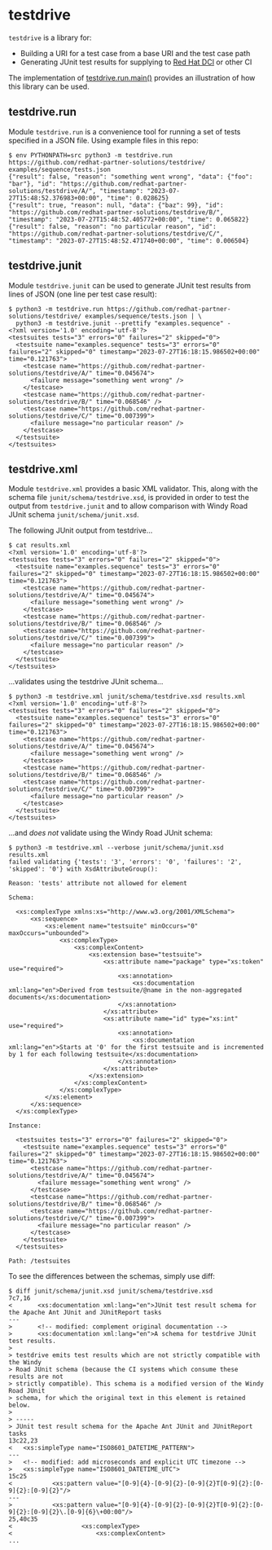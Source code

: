 # testdrive

`testdrive` is a library for:

 * Building a URI for a test case from a base URI and the test case path
 * Generating JUnit test results for supplying to [Red Hat DCI][1] or other CI

The implementation of [testdrive.run.main()][2] provides an illustration of how
this library can be used.

## testdrive.run

Module `testdrive.run` is a convenience tool for running a set of tests
specified in a JSON file. Using example files in this repo:

    $ env PYTHONPATH=src python3 -m testdrive.run https://github.com/redhat-partner-solutions/testdrive/ examples/sequence/tests.json
    {"result": false, "reason": "something went wrong", "data": {"foo": "bar"}, "id": "https://github.com/redhat-partner-solutions/testdrive/A/", "timestamp": "2023-07-27T15:48:52.376983+00:00", "time": 0.028625}
    {"result": true, "reason": null, "data": {"baz": 99}, "id": "https://github.com/redhat-partner-solutions/testdrive/B/", "timestamp": "2023-07-27T15:48:52.405772+00:00", "time": 0.065822}
    {"result": false, "reason": "no particular reason", "id": "https://github.com/redhat-partner-solutions/testdrive/C/", "timestamp": "2023-07-27T15:48:52.471740+00:00", "time": 0.006504}

## testdrive.junit

Module `testdrive.junit` can be used to generate JUnit test results from lines
of JSON (one line per test case result):

    $ python3 -m testdrive.run https://github.com/redhat-partner-solutions/testdrive/ examples/sequence/tests.json | \
      python3 -m testdrive.junit --prettify "examples.sequence" -
    <?xml version='1.0' encoding='utf-8'?>
    <testsuites tests="3" errors="0" failures="2" skipped="0">
      <testsuite name="examples.sequence" tests="3" errors="0" failures="2" skipped="0" timestamp="2023-07-27T16:18:15.986502+00:00" time="0.121763">
        <testcase name="https://github.com/redhat-partner-solutions/testdrive/A/" time="0.045674">
          <failure message="something went wrong" />
        </testcase>
        <testcase name="https://github.com/redhat-partner-solutions/testdrive/B/" time="0.068546" />
        <testcase name="https://github.com/redhat-partner-solutions/testdrive/C/" time="0.007399">
          <failure message="no particular reason" />
        </testcase>
      </testsuite>
    </testsuites>

## testdrive.xml

Module `testdrive.xml` provides a basic XML validator. This, along with the
schema file `junit/schema/testdrive.xsd`, is provided in order to test the
output from `testdrive.junit` and to allow comparison with Windy Road JUnit
schema `junit/schema/junit.xsd`.

The following JUnit output from testdrive...

    $ cat results.xml
    <?xml version='1.0' encoding='utf-8'?>
    <testsuites tests="3" errors="0" failures="2" skipped="0">
      <testsuite name="examples.sequence" tests="3" errors="0" failures="2" skipped="0" timestamp="2023-07-27T16:18:15.986502+00:00" time="0.121763">
        <testcase name="https://github.com/redhat-partner-solutions/testdrive/A/" time="0.045674">
          <failure message="something went wrong" />
        </testcase>
        <testcase name="https://github.com/redhat-partner-solutions/testdrive/B/" time="0.068546" />
        <testcase name="https://github.com/redhat-partner-solutions/testdrive/C/" time="0.007399">
          <failure message="no particular reason" />
        </testcase>
      </testsuite>
    </testsuites>

...validates using the testdrive JUnit schema...

    $ python3 -m testdrive.xml junit/schema/testdrive.xsd results.xml
    <?xml version='1.0' encoding='utf-8'?>
    <testsuites tests="3" errors="0" failures="2" skipped="0">
      <testsuite name="examples.sequence" tests="3" errors="0" failures="2" skipped="0" timestamp="2023-07-27T16:18:15.986502+00:00" time="0.121763">
        <testcase name="https://github.com/redhat-partner-solutions/testdrive/A/" time="0.045674">
          <failure message="something went wrong" />
        </testcase>
        <testcase name="https://github.com/redhat-partner-solutions/testdrive/B/" time="0.068546" />
        <testcase name="https://github.com/redhat-partner-solutions/testdrive/C/" time="0.007399">
          <failure message="no particular reason" />
        </testcase>
      </testsuite>
    </testsuites>

...and _does not_ validate using the Windy Road JUnit schema:

    $ python3 -m testdrive.xml --verbose junit/schema/junit.xsd results.xml
    failed validating {'tests': '3', 'errors': '0', 'failures': '2', 'skipped': '0'} with XsdAttributeGroup():

    Reason: 'tests' attribute not allowed for element

    Schema:

      <xs:complexType xmlns:xs="http://www.w3.org/2001/XMLSchema">
          <xs:sequence>
              <xs:element name="testsuite" minOccurs="0" maxOccurs="unbounded">
                  <xs:complexType>
                      <xs:complexContent>
                          <xs:extension base="testsuite">
                              <xs:attribute name="package" type="xs:token" use="required">
                                  <xs:annotation>
                                      <xs:documentation xml:lang="en">Derived from testsuite/@name in the non-aggregated documents</xs:documentation>
                                  </xs:annotation>
                              </xs:attribute>
                              <xs:attribute name="id" type="xs:int" use="required">
                                  <xs:annotation>
                                      <xs:documentation xml:lang="en">Starts at '0' for the first testsuite and is incremented by 1 for each following testsuite</xs:documentation>
                                  </xs:annotation>
                              </xs:attribute>
                          </xs:extension>
                      </xs:complexContent>
                  </xs:complexType>
              </xs:element>
          </xs:sequence>
      </xs:complexType>

    Instance:

      <testsuites tests="3" errors="0" failures="2" skipped="0">
        <testsuite name="examples.sequence" tests="3" errors="0" failures="2" skipped="0" timestamp="2023-07-27T16:18:15.986502+00:00" time="0.121763">
          <testcase name="https://github.com/redhat-partner-solutions/testdrive/A/" time="0.045674">
            <failure message="something went wrong" />
          </testcase>
          <testcase name="https://github.com/redhat-partner-solutions/testdrive/B/" time="0.068546" />
          <testcase name="https://github.com/redhat-partner-solutions/testdrive/C/" time="0.007399">
            <failure message="no particular reason" />
          </testcase>
        </testsuite>
      </testsuites>

    Path: /testsuites

To see the differences between the schemas, simply use diff:

    $ diff junit/schema/junit.xsd junit/schema/testdrive.xsd
    7c7,16
    < 		<xs:documentation xml:lang="en">JUnit test result schema for the Apache Ant JUnit and JUnitReport tasks
    ---
    > 		<!-- modified: complement original documentation -->
    > 		<xs:documentation xml:lang="en">A schema for testdrive JUnit test results.
    > 
    > testdrive emits test results which are not strictly compatible with the Windy
    > Road JUnit schema (because the CI systems which consume these results are not
    > strictly compatible). This schema is a modified version of the Windy Road JUnit
    > schema, for which the original text in this element is retained below.
    > 
    > -----
    > JUnit test result schema for the Apache Ant JUnit and JUnitReport tasks
    13c22,23
    < 	<xs:simpleType name="ISO8601_DATETIME_PATTERN">
    ---
    > 	<!-- modified: add microseconds and explicit UTC timezone -->
    > 	<xs:simpleType name="ISO8601_DATETIME_UTC">
    15c25
    < 			<xs:pattern value="[0-9]{4}-[0-9]{2}-[0-9]{2}T[0-9]{2}:[0-9]{2}:[0-9]{2}"/>
    ---
    > 			<xs:pattern value="[0-9]{4}-[0-9]{2}-[0-9]{2}T[0-9]{2}:[0-9]{2}:[0-9]{2}\.[0-9]{6}\+00:00"/>
    25,40c35
    < 					<xs:complexType>
    < 						<xs:complexContent>
    ...

[1]: https://www.distributed-ci.io/
[2]: https://github.com/redhat-partner-solutions/testdrive/blob/cce8fb30bd8eed8e83f53665cd1433e20c81cfd3/src/testdrive/run.py#L60
